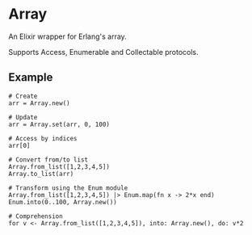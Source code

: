 # Array

An Elixir wrapper for Erlang's array.

Supports Access, Enumerable and Collectable protocols.

## Example

```
# Create
arr = Array.new()

# Update
arr = Array.set(arr, 0, 100)

# Access by indices
arr[0]

# Convert from/to list
Array.from_list([1,2,3,4,5])
Array.to_list(arr)

# Transform using the Enum module
Array.from_list([1,2,3,4,5]) |> Enum.map(fn x -> 2*x end)
Enum.into(0..100, Array.new())

# Comprehension
for v <- Array.from_list([1,2,3,4,5]), into: Array.new(), do: v*2
```
